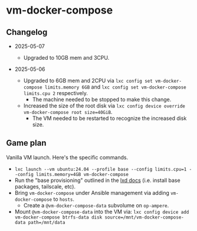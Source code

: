 # vm-docker-compose

## Changelog

- 2025-05-07
    - Upgraded to 10GB mem and 3CPU.

- 2025-05-06
    - Upgraded to 6GB mem and 2CPU via `lxc config set vm-docker-compose
      limits.memory 6GB` and `lxc config set vm-docker-compose limits.cpu 2`
      respectively.
        - The machine needed to be stopped to make this change.
    - Increased the size of the root disk via `lxc config device override
      vm-docker-compose root size=40GiB`.
        - The VM needed to be restarted to recognize the increased disk size.

## Game plan

Vanilla VM launch. Here's the specific commands.

- `lxc launch --vm ubuntu:24.04 --profile base --config limits.cpu=1 --config limits.memory=4GB vm-docker-compose`
- Run the "base provisioning" outlined in the [lxd docs](../lxd/README.md) (i.e.
  install base packages, tailscale, etc).
- Bring `vm-docker-compose` under Ansible management via adding
  `vm-docker-compose` to `hosts`.
  - Create a `@vm-docker-compose-data` subvolume on `op-ampere`.
- Mount `@vm-docker-compose-data` into the VM via: `lxc config device add vm-docker-compose btrfs-data disk source=/mnt/vm-docker-compose-data path=/mnt/data`
